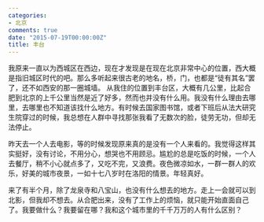 ```yaml
---
categories:
- 北京
comments: true
date: "2015-07-19T00:00:00Z"
title: 丰台
---
```



我原来一直以为西城区在西边，现在才发现是在现在北京非常中心的位置，西大概是指旧城区时代的吧。那么多听起来很古老的地名，桥，门，也都是“徒有其名”罢了，还不如西安的那一圈城墙。
从我住的位置到丰台区，大概有几公里，比起合肥到北京的上千公里当然是近了好多，然而也并没有什么用。我没有什么理由去哪里，去哪里也不知道该找什么地方。有时候去国家图书馆，或者下班后从法大研究生院穿过的时候，我总想在人群中寻找那张我看了无数次的脸，徒劳无功，但却无法停止。


昨天去一个人去电影，等的时候发现原来真的是没有一个人来看的。我觉得这样其实挺好，没有讨论，不用分心，想哭也不用顾忌。尴尬的总是吃饭的时候，一个人去餐厅，稍不小心就点多了，又吃不完，又浪费。夜色微凉如水，一群一群人的欢乐，好美的城市夜景，一如十七八岁时在洛阳的情景。年轻真好。

来了有半个月，除了龙泉寺和八宝山，也没有什么想去的地方。走上一会就可以到北影，但我却不想去。从合肥出来，没有了工作上的烦恼，就只能开始直面自己了。我要做什么？我要留在哪？我和这个城市里的千千万万的人有什么区别？


